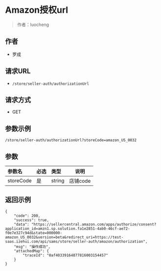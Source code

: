 # Amazon授权url

> 作者：luocheng

## 作者

- 罗成

## 请求URL

- ` /store/seller-auth/authorizationUrl `
  
## 请求方式

- GET 

## 参数示例

 ``` 
/store/seller-auth/authorizationUrl?storeCode=amazon_US_0032
 ```

## 参数

|参数名|必选|类型|说明|
|:----    |:---|:----- |-----   |
|storeCode |是  |string | 店铺code    |

## 返回示例 

``` 
{
    "code": 200,
    "success": true,
    "data": "https://sellercentral.amazon.com/apps/authorize/consent?application_id=amzn1.sp.solution.fa1e2851-4ab0-46cf-ae72-f0e7e327c94d&state=000000-amazon_US_0032&version=beta&redirect_uri=https://test-saas.izehui.com/api/sams/store/seller-auth/amazon/authorization",
    "msg": "操作成功",
    "attachedMap": {
        "traceId": "0af40339164877816003154457"
    }
}
```